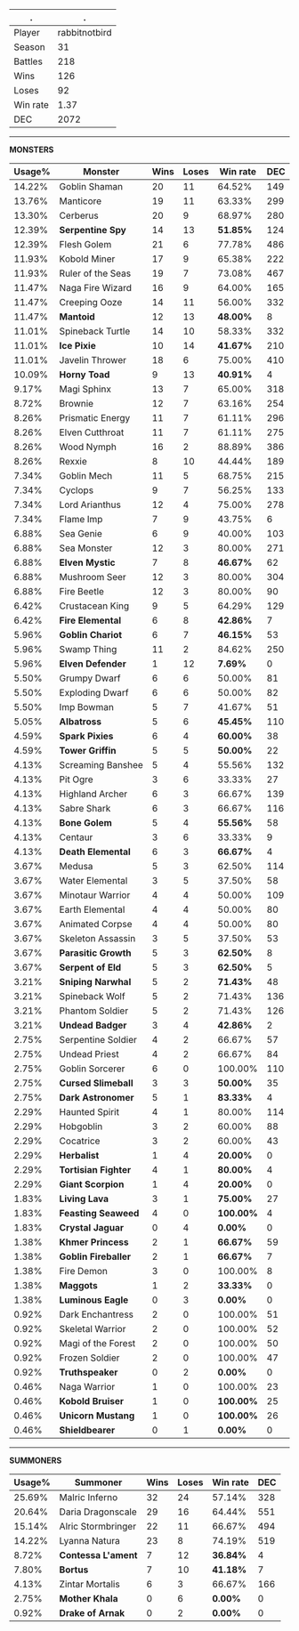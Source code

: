 .|.
|-|-
Player|rabbitnotbird
Season|31
Battles|218
Wins|126
Loses|92
Win rate|1.37
DEC|2072

---
**MONSTERS**

Usage%|Monster|Wins|Loses|Win rate|DEC|
-|-|-|-|-|-|
14.22%|Goblin Shaman|20|11|64.52%|149|
13.76%|Manticore|19|11|63.33%|299|
13.30%|Cerberus|20|9|68.97%|280|
12.39%|**Serpentine Spy**|14|13|**51.85%**|124|
12.39%|Flesh Golem|21|6|77.78%|486|
11.93%|Kobold Miner|17|9|65.38%|222|
11.93%|Ruler of the Seas|19|7|73.08%|467|
11.47%|Naga Fire Wizard|16|9|64.00%|165|
11.47%|Creeping Ooze|14|11|56.00%|332|
11.47%|**Mantoid**|12|13|**48.00%**|8|
11.01%|Spineback Turtle|14|10|58.33%|332|
11.01%|**Ice Pixie**|10|14|**41.67%**|210|
11.01%|Javelin Thrower|18|6|75.00%|410|
10.09%|**Horny Toad**|9|13|**40.91%**|4|
9.17%|Magi Sphinx|13|7|65.00%|318|
8.72%|Brownie|12|7|63.16%|254|
8.26%|Prismatic Energy|11|7|61.11%|296|
8.26%|Elven Cutthroat|11|7|61.11%|275|
8.26%|Wood Nymph|16|2|88.89%|386|
8.26%|Rexxie|8|10|44.44%|189|
7.34%|Goblin Mech|11|5|68.75%|215|
7.34%|Cyclops|9|7|56.25%|133|
7.34%|Lord Arianthus|12|4|75.00%|278|
7.34%|Flame Imp|7|9|43.75%|6|
6.88%|Sea Genie|6|9|40.00%|103|
6.88%|Sea Monster|12|3|80.00%|271|
6.88%|**Elven Mystic**|7|8|**46.67%**|62|
6.88%|Mushroom Seer|12|3|80.00%|304|
6.88%|Fire Beetle|12|3|80.00%|90|
6.42%|Crustacean King|9|5|64.29%|129|
6.42%|**Fire Elemental**|6|8|**42.86%**|7|
5.96%|**Goblin Chariot**|6|7|**46.15%**|53|
5.96%|Swamp Thing|11|2|84.62%|250|
5.96%|**Elven Defender**|1|12|**7.69%**|0|
5.50%|Grumpy Dwarf|6|6|50.00%|81|
5.50%|Exploding Dwarf|6|6|50.00%|82|
5.50%|Imp Bowman|5|7|41.67%|51|
5.05%|**Albatross**|5|6|**45.45%**|110|
4.59%|**Spark Pixies**|6|4|**60.00%**|38|
4.59%|**Tower Griffin**|5|5|**50.00%**|22|
4.13%|Screaming Banshee|5|4|55.56%|132|
4.13%|Pit Ogre|3|6|33.33%|27|
4.13%|Highland Archer|6|3|66.67%|139|
4.13%|Sabre Shark|6|3|66.67%|116|
4.13%|**Bone Golem**|5|4|**55.56%**|58|
4.13%|Centaur|3|6|33.33%|9|
4.13%|**Death Elemental**|6|3|**66.67%**|4|
3.67%|Medusa|5|3|62.50%|114|
3.67%|Water Elemental|3|5|37.50%|58|
3.67%|Minotaur Warrior|4|4|50.00%|109|
3.67%|Earth Elemental|4|4|50.00%|80|
3.67%|Animated Corpse|4|4|50.00%|80|
3.67%|Skeleton Assassin|3|5|37.50%|53|
3.67%|**Parasitic Growth**|5|3|**62.50%**|8|
3.67%|**Serpent of Eld**|5|3|**62.50%**|5|
3.21%|**Sniping Narwhal**|5|2|**71.43%**|48|
3.21%|Spineback Wolf|5|2|71.43%|136|
3.21%|Phantom Soldier|5|2|71.43%|126|
3.21%|**Undead Badger**|3|4|**42.86%**|2|
2.75%|Serpentine Soldier|4|2|66.67%|57|
2.75%|Undead Priest|4|2|66.67%|84|
2.75%|Goblin Sorcerer|6|0|100.00%|110|
2.75%|**Cursed Slimeball**|3|3|**50.00%**|35|
2.75%|**Dark Astronomer**|5|1|**83.33%**|4|
2.29%|Haunted Spirit|4|1|80.00%|114|
2.29%|Hobgoblin|3|2|60.00%|88|
2.29%|Cocatrice|3|2|60.00%|43|
2.29%|**Herbalist**|1|4|**20.00%**|0|
2.29%|**Tortisian Fighter**|4|1|**80.00%**|4|
2.29%|**Giant Scorpion**|1|4|**20.00%**|0|
1.83%|**Living Lava**|3|1|**75.00%**|27|
1.83%|**Feasting Seaweed**|4|0|**100.00%**|4|
1.83%|**Crystal Jaguar**|0|4|**0.00%**|0|
1.38%|**Khmer Princess**|2|1|**66.67%**|59|
1.38%|**Goblin Fireballer**|2|1|**66.67%**|7|
1.38%|Fire Demon|3|0|100.00%|8|
1.38%|**Maggots**|1|2|**33.33%**|0|
1.38%|**Luminous Eagle**|0|3|**0.00%**|0|
0.92%|Dark Enchantress|2|0|100.00%|51|
0.92%|Skeletal Warrior|2|0|100.00%|52|
0.92%|Magi of the Forest|2|0|100.00%|50|
0.92%|Frozen Soldier|2|0|100.00%|47|
0.92%|**Truthspeaker**|0|2|**0.00%**|0|
0.46%|Naga Warrior|1|0|100.00%|23|
0.46%|**Kobold Bruiser**|1|0|**100.00%**|25|
0.46%|**Unicorn Mustang**|1|0|**100.00%**|26|
0.46%|**Shieldbearer**|0|1|**0.00%**|0|

---
**SUMMONERS**

Usage%|Summoner|Wins|Loses|Win rate|DEC|
-|-|-|-|-|-|
25.69%|Malric Inferno|32|24|57.14%|328|
20.64%|Daria Dragonscale|29|16|64.44%|551|
15.14%|Alric Stormbringer|22|11|66.67%|494|
14.22%|Lyanna Natura|23|8|74.19%|519|
8.72%|**Contessa L'ament**|7|12|**36.84%**|4|
7.80%|**Bortus**|7|10|**41.18%**|7|
4.13%|Zintar Mortalis|6|3|66.67%|166|
2.75%|**Mother Khala**|0|6|**0.00%**|0|
0.92%|**Drake of Arnak**|0|2|**0.00%**|0|
